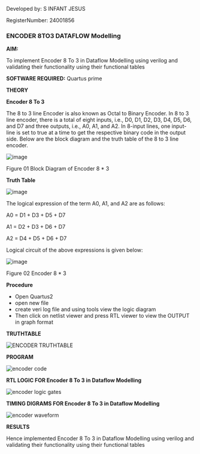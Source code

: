 Developed by: S INFANT JESUS 

RegisterNumber: 24001856


### ENCODER 8TO3 DATAFLOW Modelling

**AIM:**

To implement  Encoder 8 To 3 in Dataflow Modelling using verilog and validating their functionality using their functional tables

**SOFTWARE REQUIRED:** Quartus prime

**THEORY**

**Encoder 8 To 3**

The 8 to 3 line Encoder is also known as Octal to Binary Encoder. In 8 to 3 line encoder, there is a total of eight inputs, i.e., D0, D1, D2, D3, D4, D5, D6, and D7 and three outputs, i.e., A0, A1, and A2. In 8-input lines, one input-line is set to true at a time to get the respective binary code in the output side. Below are the block diagram and the truth table of the 8 to 3 line encoder.

![image](https://github.com/naavaneetha/ENCODER8TO3DATAFLOW/assets/154305477/0bc242c1-eb9e-4c47-afe5-30428470efc3)

Figure 01  Block Diagram of Encoder 8 * 3

**Truth Table**

![image](https://github.com/naavaneetha/ENCODER8TO3DATAFLOW/assets/154305477/35496b14-ae6e-4cd1-9abd-d6736b576575)

The logical expression of the term A0, A1, and A2 are as follows:

A0 = D1 + D3 + D5 + D7

A1 = D2 + D3 + D6 + D7

A2 = D4 + D5 + D6 + D7

Logical circuit of the above expressions is given below:

![image](https://github.com/naavaneetha/ENCODER8TO3DATAFLOW/assets/154305477/95acaee6-c873-4c75-89eb-ef09fb158053)

Figure 02  Encoder 8 * 3

**Procedure**
* Open Quartus2
* open new file
* create veri log file and using tools view the logic diagram
* Then click on netlist viewer and press RTL viewer to view the OUTPUT in graph format

**TRUTHTABLE**

![ENCODER TRUTHTABLE](https://github.com/user-attachments/assets/e7f39be5-fdb1-4e5a-98e9-536db576aef7)

**PROGRAM**

![encoder code](https://github.com/user-attachments/assets/927b812f-cd27-43ea-b7c5-75d27b162671)

**RTL LOGIC FOR Encoder 8 To 3 in Dataflow Modelling**

![encoder logic gates](https://github.com/user-attachments/assets/c367d0cb-554d-41a1-bf21-4fe4873b8ffd)


**TIMING DIGRAMS FOR Encoder 8 To 3 in Dataflow Modelling**

![encoder waveform](https://github.com/user-attachments/assets/7ea9fa80-46ee-48e7-91d4-4b31114104fa)


**RESULTS**

Hence implemented  Encoder 8 To 3 in Dataflow Modelling using verilog and validating their functionality using their functional tables



